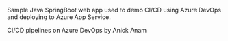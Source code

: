 Sample Java SpringBoot web app used to demo CI/CD using Azure DevOps and deploying to Azure App Service.

CI/CD pipelines on Azure DevOps by Anick Anam

